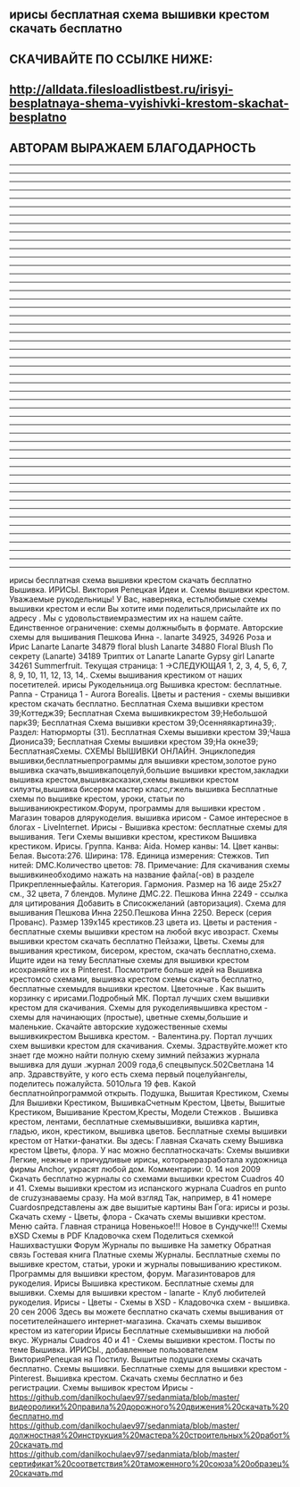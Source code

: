 ирисы бесплатная схема вышивки крестом скачать бесплатно
--------------------------------------------------
СКАЧИВАЙТЕ ПО ССЫЛКЕ НИЖЕ:
--------------------------------------------------
http://alldata.filesloadlistbest.ru/irisyi-besplatnaya-shema-vyishivki-krestom-skachat-besplatno
--------------------------------------------------
АВТОРАМ ВЫРАЖАЕМ БЛАГОДАРНОСТЬ
--------------------------------------------------
--------------------------------------------------
--------------------------------------------------
--------------------------------------------------
--------------------------------------------------
--------------------------------------------------
--------------------------------------------------
--------------------------------------------------
--------------------------------------------------
--------------------------------------------------
--------------------------------------------------
--------------------------------------------------
--------------------------------------------------
--------------------------------------------------
--------------------------------------------------
--------------------------------------------------
--------------------------------------------------
--------------------------------------------------
--------------------------------------------------
--------------------------------------------------
--------------------------------------------------
--------------------------------------------------
--------------------------------------------------
--------------------------------------------------
--------------------------------------------------
--------------------------------------------------
--------------------------------------------------
--------------------------------------------------
--------------------------------------------------
--------------------------------------------------
--------------------------------------------------
--------------------------------------------------
--------------------------------------------------
--------------------------------------------------
--------------------------------------------------
--------------------------------------------------
--------------------------------------------------
--------------------------------------------------
--------------------------------------------------
--------------------------------------------------
--------------------------------------------------
--------------------------------------------------
--------------------------------------------------
--------------------------------------------------
--------------------------------------------------
--------------------------------------------------
--------------------------------------------------
--------------------------------------------------
--------------------------------------------------
--------------------------------------------------
ирисы бесплатная схема вышивки крестом скачать бесплатно Вышивка. ИРИСЫ.  Виктория Репецкая  Идеи и. Схемы вышивки крестом. Уважаемые рукодельницы! У Вас, наверняка, естьлюбимые схемы вышивки крестом и если Вы хотите ими поделиться,присылайте их по адресу . Мы с удовольствиемразместим их на нашем сайте. Единственное ограничение: схемы должныбыть в формате. Авторские схемы для вышивания Пешкова Инна -. lanarte 34925, 34926 Роза и Ирис  Lanarte  Lanarte 34879 floral blush Lanarte 34880 Floral Blush  По секрету (Lanarte) 34189  Триптих от Lanarte Lanarte Gypsy girl  Lanarte 34261 Summerfruit. Текущая страница: 1 ->СЛЕДУЮЩАЯ 1, 2, 3, 4, 5, 6, 7, 8, 9, 10, 11, 12, 13, 14,. Схемы вышивания крестиком от наших посетителей. ирисы  Рукодельница.org  Вышивка крестом: бесплатные. Panna - Страница 1 - Aurora Borealis. Цветы и растения - схемы вышивки крестом скачать бесплатно. Бесплатная Схема вышивки крестом 39;Коттедж39; Бесплатная Схема вышивкикрестом 39;Небольшой парк39; Бесплатная Схема вышивки крестом 39;Осенняякартина39;. Раздел: Натюрморты (31). Бесплатная Схемы вышивки крестом 39;Чаша Диониса39; Бесплатная Схемы вышивки крестом 39;На окне39; БесплатнаяСхемы. СХЕМЫ ВЫШИВКИ ОНЛАЙН. Энциклопедия вышивки,бесплатныепрограммы для вышивки крестом,золотое руно вышивка скачать,вышивкапоцелуй,большие вышивки крестом,закладки вышивка крестом,вышивкасказки,схемы вышивки крестом силуэты,вышивка бисером мастер класс,гжель вышивка
Бесплатные схемы по вышивке крестом, уроки, статьи по вышиваниюкрестиком.Форум, программы для вышивки крестом . Магазин товаров длярукоделия. вышивка ирисом - Самое интересное в блогах - LiveInternet. Ирисы - Вышивка крестом: бесплатные схемы для вышивания. Теги  Схемы вышивки крестом, крестиком  Вышивка крестиком. Ирисы. Группа. Канва: Aida. Номер канвы: 14. Цвет канвы: Белая. Высота:276. Ширина: 178. Единица измерения: Стежков. Тип нитей: DMC.Количество цветов: 78. Примечание: Для скачивания схемы вышивкинеобходимо нажать на название файла(-ов) в разделе Прикрепленныефайлы. Категория. Гармония. Размер на 16 аиде 25х27 см., 32 цвета, 7 блендов. Мулине ДМС.22. Пешкова Инна 2249 - cсылка для цитирования Добавить в Списокжеланий (авторизация). Схема для вышивания Пешкова Инна 2250.Пешкова Инна 2250. Вереск (серия Прованс). Размер 139х145 крестиков.23 цвета из. Цветы и растения - бесплатные схемы вышивки крестом на любой вкус ивозраст. Схемы вышивки крестом скачать бесплатно Пейзажи, Цветы. Схемы для вышивания крестиком, бисером, крестом, скачать бесплатно,схема. Ищите идеи на тему Бесплатные схемы для вышивки крестом исохраняйте их в Pinterest.  Посмотрите больше идей на  Вышивка крестомсо схемами, вышивка крестом схемы скачать бесплатно, бесплатные схемыдля вышивки крестом. Цветочные . Как вышить корзинку с ирисами.Подробный МК.
Портал лучших схем вышивки крестом для скачивания. Схемы для рукоделиявышивка крестом - схемы для начинающих (простые), цветные схемы,большие и маленькие. Скачайте авторские художественные схемы вышивкикрестом Вышивка крестом. - Валентина.ру. Портал лучших схем вышивки крестом для скачивания. Схемы. Здраствуйте.может кто знает где можно найти полную схему зимний пейзажиз журнала вышивка для души .журнал 2009 года,6 спецвыпуск.502Светлана 14 апр. Здравствуйте, у кого есть схема первый поцелуйангелы, поделитесь пожалуйста. 501Ольга 19 фев. Какой бесплатнойпрограммой открыть. Подушка, Вышитая Крестиком, Схемы Для Вышивки Крестиком, ВышивкаСчетным Крестом, Цветы, Вышитые Крестиком, Вышивание Крестом,Кресты, Модели Стежков . Вышивка крестом, лентами, бесплатные схемывышивки, вышивка картин, гладью, икон, крестиком, вышивка цветов. Бесплатные схемы вышивки крестом от Натки-фанатки.  Вы здесь: Главная Скачать схему  Вышивка крестом Цветы, флора. У нас можно бесплатноскачать: Схемы вышивки  Легкие, нежные и причудливые ирисы, которыеразработала художница фирмы Anchor, украсят любой дом. Комментарии: 0. 14 ноя 2009  Скачать бесплатно журналы со схемами вышивки крестом Cuadros 40 и 41. Схемы вышивки крестом из испанского журнала Cuadros en punto de cruzузнаваемы сразу. На мой взгляд  Так, например, в 41 номере Cuardosпредставлены аж две вышитые картины Ван Гога: ирисы и розы. Скачать схему - Цветы, флора - Скачать схемы вышивки крестом. Меню сайта. Главная страница  Новенькое!!! Новое в Сундучке!!! Схемы вXSD  Схемы в PDF  Кладовочка схем  Поделиться схемкой  Нашихвастушки  Форум  Журналы по вышивке  На заметку  Обратная связь Гостевая книга  Платные схемы  Журналы. Бесплатные схемы по вышивке крестом, статьи, уроки и журналы повышиванию крестиком. Программы для вышивки крестом, форум. Магазинтоваров для рукоделия. Ирисы  Вышивка крестиком. Бесплатные схемы для вышивки.
Схемы для вышивки крестом - lanarte - Клуб любителей рукоделия. Ирисы - Цветы - Схемы в XSD - Кладовочка схем - вышивка. 20 сен 2006  Здесь вы можете бесплатно скачать схемы вышивания от посетителейнашего интернет-магазина. Скачать схемы вышивок крестом из категории Ирисы  Бесплатные схемывышивки на любой вкус. Журналы Cuadros 40 и 41 - Схемы вышивки крестом. Посты по теме Вышивка. ИРИСЫ., добавленные пользователем ВикторияРепецкая на Постилу. Вышитые подушки схемы скачать бесплатно. Схемы вышивки. Бесплатные схемы для вышивки крестом - Pinterest. Вышивка крестом. Скачать схемы бесплатно и без регистрации. Схемы вышивок крестом Ирисы -
https://github.com/danilkochulaev97/sedanmiata/blob/master/видеоролики%20правила%20дорожного%20движения%20скачать%20бесплатно.md
https://github.com/danilkochulaev97/sedanmiata/blob/master/должностная%20инструкция%20мастера%20строительных%20работ%20скачать.md
https://github.com/danilkochulaev97/sedanmiata/blob/master/сертификат%20соответствия%20таможенного%20союза%20образец%20скачать.md